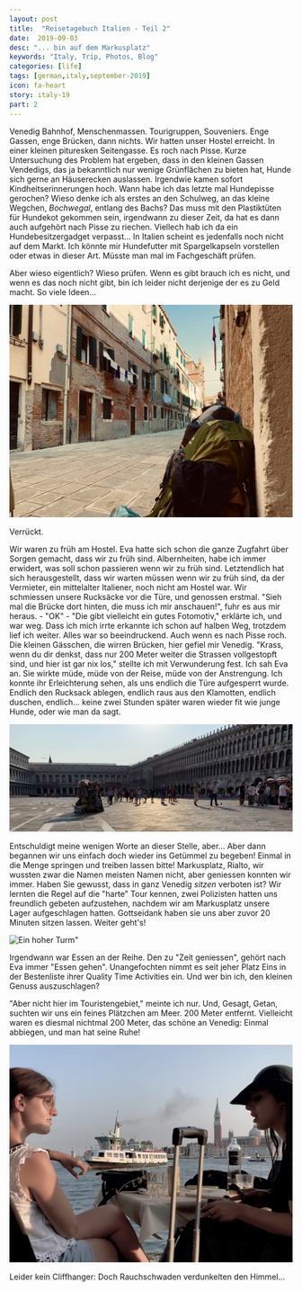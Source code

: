 ```yaml
---
layout: post
title:  "Reisetagebuch Italien - Teil 2"
date:  2019-09-03
desc: "... bin auf dem Markusplatz"
keywords: "Italy, Trip, Photos, Blog"
categories: [life]
tags: [german,italy,september-2019]
icon: fa-heart
story: italy-19
part: 2
---
```


Venedig Bahnhof, Menschenmassen. Tourigruppen, Souveniers. Enge Gassen, enge Brücken, dann nichts. Wir hatten unser Hostel erreicht. In einer kleinen pituresken Seitengasse. Es roch nach Pisse. Kurze Untersuchung des Problem hat ergeben, dass in den kleinen Gassen Vendedigs, das ja bekanntlich nur wenige Grünflächen zu bieten hat, Hunde sich gerne an Häuserecken auslassen. Irgendwie kamen sofort Kindheitserinnerungen hoch. Wann habe ich das letzte mal Hundepisse gerochen? Wieso denke ich als erstes an den Schulweg, an das kleine Wegchen, *Bochwegal*, entlang des Bachs? Das muss mit den Plastiktüten für Hundekot gekommen sein, irgendwann zu dieser Zeit, da hat es dann auch aufgehört nach Pisse zu riechen. Viellech hab ich da ein Hundebesitzergadget verpasst... In Italien scheint es jedenfalls noch nicht auf dem Markt. Ich könnte mir Hundefutter mit Spargelkapseln vorstellen oder etwas in dieser Art. Müsste man mal im Fachgeschäft prüfen.

Aber wieso eigentlich? Wieso prüfen. Wenn es gibt brauch ich es nicht, und wenn es das noch nicht gibt, bin ich leider nicht derjenige der es zu Geld macht. So viele Ideen...

![Erster Blick aufs Hostel](/static/assets/img/blog/2019-09-03-italy-pt2/Foto%2001.09.19%252C%2014%2035%2029.jpg)

Verrückt.

Wir waren zu früh am Hostel. Eva hatte sich schon die ganze Zugfahrt über Sorgen gemacht, dass wir zu früh sind. Albernheiten, habe ich immer erwidert, was soll schon passieren wenn wir zu früh sind. Letztendlich hat sich herausgestellt, dass wir warten müssen wenn wir zu früh sind, da der Vermieter, ein mittelalter Italiener, noch nicht am Hostel war. Wir schmiessen unsere Rucksäcke vor die Türe, und genossen erstmal. "Sieh mal die Brücke dort hinten, die muss ich mir anschauen!", fuhr es aus mir heraus. - "OK" - "Die gibt vielleicht ein gutes Fotomotiv," erklärte ich, und war weg. Dass ich mich irrte erkannte ich schon auf halben Weg, trotzdem lief ich weiter. Alles war so beeindruckend. Auch wenn es nach Pisse roch. Die kleinen Gässchen, die wirren Brücken, hier gefiel mir Venedig. "Krass, wenn du dir denkst, dass nur 200 Meter weiter die Strassen vollgestopft sind, und hier ist gar nix los," stellte ich mit Verwunderung fest. Ich sah Eva an. Sie wirkte müde, müde von der Reise, müde von der Anstrengung. Ich konnte ihr Erleichterung sehen, als uns endlich die Türe aufgesperrt wurde. Endlich den Rucksack ablegen, endlich raus aus den Klamotten, endlich duschen, endlich... keine zwei Stunden später waren wieder fit wie junge Hunde, oder wie man da sagt.

![Auf dem MarkusPlatz](/static/assets/img/blog/2019-09-03-italy-pt2/Foto%2001.09.19%252C%2017%2046%2037.jpg)

Entschuldigt meine wenigen Worte an dieser Stelle, aber... Aber dann begannen wir uns einfach doch wieder ins Getümmel zu begeben! Einmal in die Menge springen und treiben lassen bitte! Markusplatz, Rialto, wir wussten zwar die Namen meisten Namen nicht, aber geniessen konnten wir immer. Haben Sie gewusst, dass in ganz Venedig *sitzen* verboten ist? Wir lernten die Regel auf die "harte" Tour kennen, zwei Polizisten hatten uns freundlich gebeten aufzustehen, nachdem wir am Markusplatz unsere Lager aufgeschlagen hatten. Gottseidank haben sie uns aber zuvor 20 Minuten sitzen lassen. Weiter geht's!

![Ein hoher Turm"](/static/assets/img/blog/2019-09-03-italy-pt2/Foto%2001.09.19%252C%2017%2047%2012.jpg)

Irgendwann war Essen an der Reihe. Den zu "Zeit geniessen", gehört nach Eva immer "Essen gehen". Unangefochten nimmt es seit jeher Platz Eins in der Bestenliste ihrer Quality Time Activities ein. Und wer bin ich, den kleinen Genuss auszuschlagen?

"Aber nicht hier im Touristengebiet," meinte ich nur. Und, Gesagt, Getan, suchten wir uns ein feines Plätzchen am Meer. 200 Meter entfernt. Vielleicht waren es diesmal nichtmal 200 Meter, das schöne an Venedig: Einmal abbiegen, und man hat seine Ruhe!

![Romantische Rauchschwaden](/static/assets/img/blog/2019-09-03-italy-pt2/Foto%2001.09.19%252C%2018%2047%2012.jpg)

Leider kein Cliffhanger: Doch Rauchschwaden verdunkelten den Himmel... 